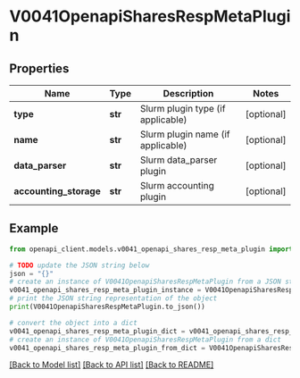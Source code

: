 # V0041OpenapiSharesRespMetaPlugin


## Properties

Name | Type | Description | Notes
------------ | ------------- | ------------- | -------------
**type** | **str** | Slurm plugin type (if applicable) | [optional] 
**name** | **str** | Slurm plugin name (if applicable) | [optional] 
**data_parser** | **str** | Slurm data_parser plugin | [optional] 
**accounting_storage** | **str** | Slurm accounting plugin | [optional] 

## Example

```python
from openapi_client.models.v0041_openapi_shares_resp_meta_plugin import V0041OpenapiSharesRespMetaPlugin

# TODO update the JSON string below
json = "{}"
# create an instance of V0041OpenapiSharesRespMetaPlugin from a JSON string
v0041_openapi_shares_resp_meta_plugin_instance = V0041OpenapiSharesRespMetaPlugin.from_json(json)
# print the JSON string representation of the object
print(V0041OpenapiSharesRespMetaPlugin.to_json())

# convert the object into a dict
v0041_openapi_shares_resp_meta_plugin_dict = v0041_openapi_shares_resp_meta_plugin_instance.to_dict()
# create an instance of V0041OpenapiSharesRespMetaPlugin from a dict
v0041_openapi_shares_resp_meta_plugin_from_dict = V0041OpenapiSharesRespMetaPlugin.from_dict(v0041_openapi_shares_resp_meta_plugin_dict)
```
[[Back to Model list]](../README.md#documentation-for-models) [[Back to API list]](../README.md#documentation-for-api-endpoints) [[Back to README]](../README.md)


